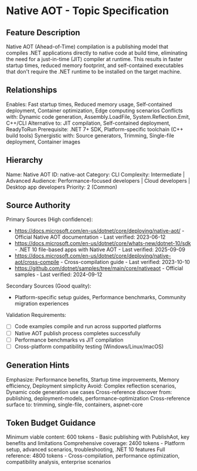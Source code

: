 # Native AOT - Topic Specification

## Feature Description
Native AOT (Ahead-of-Time) compilation is a publishing model that compiles .NET applications directly to native code at build time, eliminating the need for a just-in-time (JIT) compiler at runtime. This results in faster startup times, reduced memory footprint, and self-contained executables that don't require the .NET runtime to be installed on the target machine.

## Relationships
Enables: Fast startup times, Reduced memory usage, Self-contained deployment, Container optimization, Edge computing scenarios
Conflicts with: Dynamic code generation, Assembly.LoadFile, System.Reflection.Emit, C++/CLI
Alternative to: JIT compilation, Self-contained deployment, ReadyToRun
Prerequisite: .NET 7+ SDK, Platform-specific toolchain (C++ build tools)
Synergistic with: Source generators, Trimming, Single-file deployment, Container images

## Hierarchy
Name: Native AOT
ID: native-aot
Category: CLI
Complexity: Intermediate | Advanced
Audience: Performance-focused developers | Cloud developers | Desktop app developers
Priority: 2 (Common)

## Source Authority
Primary Sources (High confidence):
- https://docs.microsoft.com/en-us/dotnet/core/deploying/native-aot/ - Official Native AOT documentation - Last verified: 2023-06-12
- https://docs.microsoft.com/en-us/dotnet/core/whats-new/dotnet-10/sdk - .NET 10 file-based apps with Native AOT - Last verified: 2025-09-09
- https://docs.microsoft.com/en-us/dotnet/core/deploying/native-aot/cross-compile - Cross-compilation guide - Last verified: 2023-10-10
- https://github.com/dotnet/samples/tree/main/core/nativeaot - Official samples - Last verified: 2024-09-12

Secondary Sources (Good quality):
- Platform-specific setup guides, Performance benchmarks, Community migration experiences

Validation Requirements:
- [ ] Code examples compile and run across supported platforms
- [ ] Native AOT publish process completes successfully
- [ ] Performance benchmarks vs JIT compilation
- [ ] Cross-platform compatibility testing (Windows/Linux/macOS)

## Generation Hints
Emphasize: Performance benefits, Startup time improvements, Memory efficiency, Deployment simplicity
Avoid: Complex reflection scenarios, Dynamic code generation use cases
Cross-reference discover from: publishing, deployment-models, performance-optimization
Cross-reference surface to: trimming, single-file, containers, aspnet-core

## Token Budget Guidance
Minimum viable content: 600 tokens - Basic publishing with PublishAot, key benefits and limitations
Comprehensive coverage: 2400 tokens - Platform setup, advanced scenarios, troubleshooting, .NET 10 features
Full reference: 4800 tokens - Cross-compilation, performance optimization, compatibility analysis, enterprise scenarios
